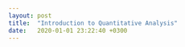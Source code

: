 ```yaml
---
layout: post
title:  "Introduction to Quantitative Analysis"
date:   2020-01-01 23:22:40 +0300
---
```


